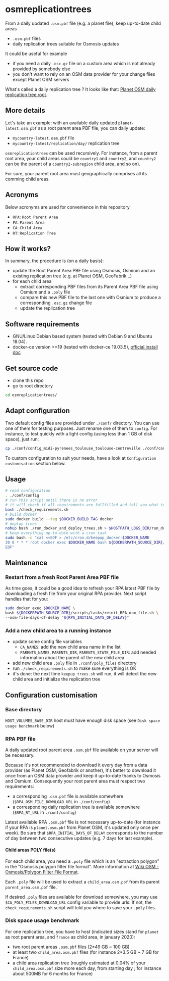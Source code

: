 # osmreplicationtrees

From a daily updated `.osm.pbf` file (e.g. a planet file), keep up-to-date child areas

* `.osm.pbf` files
* daily replication trees suitable for Osmosis updates

It could be useful for example

* if you need a daily `.osc.gz` file on a custom area which is not already provided by somebody else
* you don't want to rely on an OSM data provider for your change files except Planet OSM servers

What's called a daily replication tree ? It looks like that: [Planet OSM daily replication tree root](https://planet.osm.org/replication/day/).

## More details

Let's take an example: with an available daily updated `planet-latest.osm.pbf` as a root parent area PBF file, you can daily update:

* `mycountry-latest.osm.pbf` file
* `mycountry-latest/replication/day/` replication tree

`osmreplicationtrees` can be used recursively. For instance, from a parent root area, your child areas could be `country1` and `country2`, and `country2` can be the parent of a `country2-subregion` child area, and so on).

For sure, your parent root area must geographically comprises all its comming child areas.

## Acronyms

Below acronyms are used for convenience in this repository

* `RPA`: `Root Parent Area`
* `PA`: `Parent Area`
* `CA`: `Child Area`
* `RT`: `Replication Tree`

## How it works?

In summary, the procedure is (on a daily basis):

* update the Root Parent Area PBF file using Osmosis, Osmium and an existing replication tree (e.g. at Planet OSM, GeoFabrik...)
* for each child area
  * extract corresponding PBF files from its Parent Area PBF file using Osmium and a `.poly` file
  * compare this new PBF file to the last one with Osmium to produce a corresponding `.osc.gz` change file
  * update the replication tree

## Software requirements

* GNU/Linux Debian based system (tested with Debian 9 and Ubuntu 18.04).
* docker-ce version >=19 (tested with docker-ce 19.03.5), [official install doc](https://docs.docker.com/install/linux/docker-ce/debian/)

## Get source code

* clone this repo
* go to root directory

```bash
cd osmreplicationtrees/
```

## Adapt configuration

Two default config files are provided under `./conf/` directory. You can use one of them for testing purposes. Just rename one of them to `config`. For instance, to test quickly with a light config (using less than 1 GB of disk space), just run:

```bash
cp ./conf/config_midi-pyrenees_toulouse_toulouse-centreville ./conf/config
```

To custom configuration to suit your needs, have a look at `Configuration customisation` section below.

## Usage

```bash
# read configuration
. ./conf/config
# run this script until there is no error
# it will check if all requirements are fullfilled and tell you what to do if not
bash ./check_requirements.sh
# build docker
sudo docker build --tag $DOCKER_BUILD_TAG docker
# deploy trees
nohup bash ./run_docker_and_deploy_trees.sh > $HOSTPATH_LOGS_DIR/run_docker_and_deploy_trees.log 2>&1 &
# keep everything up-to-date with a cron task
sudo bash -c "cat <<EOF > /etc/cron.d/keepup_docker-$DOCKER_NAME
30 0 * * * root docker exec $DOCKER_NAME bash ${DOCKERPATH_SOURCE_DIR}/scripts/keepup_trees.sh > $HOSTPATH_LOGS_DIR/keepup_trees.log 2>&1
EOF"
```

## Maintenance

### Restart from a fresh Root Parent Area PBF file

As time goes, it could be a good idea to refresh your RPA latest PBF file by downloading a fresh file from your original RPA provider. Next script handles that for you:

```bash
sudo docker exec $DOCKER_NAME \
bash ${DOCKERPATH_SOURCE_DIR}/scripts/tasks/reinit_RPA_osm_file.sh \
--osm-file-days-of-delay "${RPA_INITIAL_DAYS_OF_DELAY}"
```

### Add a new child area to a running instance

* update some config file variables
  * `CA_NAMES`: add the new child area name in the list
  * `PARENTS_NAMES`, `PARENTS_DIR`, `PARENTS_STATE_FILE_DIR`: add needed information about the parent of the new child area
* add new child area `.poly` file in `./conf/poly_files` directory
* run `./check_requirements.sh` to make sure everything is OK
* it's done: the next time `keepup_trees.sh` will run, it will detect the new child area and initialize the replication tree

## Configuration customisation

### Base directory

`HOST_VOLUMES_BASE_DIR` host must have enough disk space (see `Disk space usage benchmark` below)

### RPA PBF file

A daily updated root parent area `.osm.pbf` file available on your server will be necessary.

Because it's not recommended to download it every day from a data provider (as Planet OSM, Geofabrik or another), it's better to download it once from an OSM data provider and keep it up-to-date thanks to Osmosis and Osmium. Consequently your root parent area must respect two requirements:

* a corresponding `.osm.pbf` file is available somewhere (`$RPA_OSM_FILE_DOWNLOAD_URL` in `./conf/config`)
* a corresponding daily replication tree is available somewhere (`$RPA_RT_URL` in `./conf/config`)

Latest available RPA `.osm.pbf` file is not necessary up-to-date (for instance if your RPA is `planet.osm.pbf` from Planet OSM, it's updated only once per week). Be sure that `$RPA_INITIAL_DAYS_OF_DELAY` corresponds to the number of day between two consecutive updates (e.g. 7 days for last example).

#### Child areas POLY file(s)

For each child area, you need a `.poly` file which is an "extraction polygon" in the "Osmosis polygon filter file format". More information at [Wiki OSM - Osmosis/Polygon Filter File Format](https://wiki.openstreetmap.org/wiki/Osmosis/Polygon_Filter_File_Format).

Each `.poly` file will be used to extract a `child_area.osm.pbf` from its parent `parent_area.osm.pbf` file.

If desired `.poly` files are available for download somewhere, you may use `$CA_POLY_FILES_DOWNLOAD_URL` config variable to provide urls. If not, the `check_requirements.sh` script will told you where to save your `.poly` files.

### Disk space usage benchmark

For one replication tree, you have to host (indicated sizes stand for `planet` as root parent area, and `france` as child area, in january 2020):

* two root parent areas `.osm.pbf` files  (2*49 GB ~ 100 GB)
* at least two `child_area.osm.pbf` files (for instance 2*3.5 GB ~ 7 GB for France)
* a child area replication tree (roughly estimated at 0,04% of your `child_area.osm.pbf` size more each day, from starting day ; for instance about 500MB for 6 months for France)
